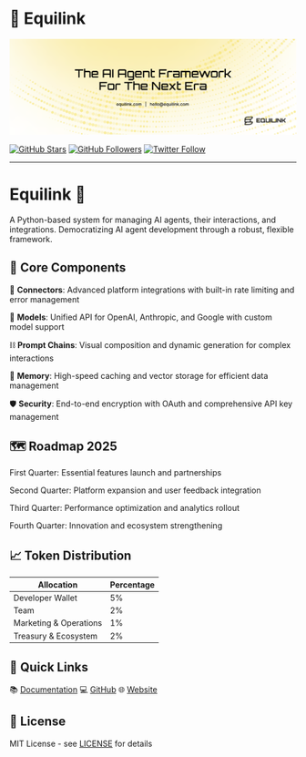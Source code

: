 # 🔗 Equilink

![Organization Banner](/profile/Twitter_banner.png)



[![GitHub Stars](https://img.shields.io/github/stars/Equilink?style=for-the-badge)](https://github.com/Equilink-ai)
[![GitHub Followers](https://img.shields.io/github/followers/Equilink?style=for-the-badge)](https://github.com/Equilink-ai)
[![Twitter Follow](https://img.shields.io/twitter/follow/equilink?style=for-the-badge)](https://twitter.com/equilink_ai)

---

# Equilink 🤖

A Python-based system for managing AI agents, their interactions, and integrations. Democratizing AI agent development through a robust, flexible framework.

## 🔧 Core Components

🔗 **Connectors**: Advanced platform integrations with built-in rate limiting and error management

🧠 **Models**: Unified API for OpenAI, Anthropic, and Google with custom model support

⛓️ **Prompt Chains**: Visual composition and dynamic generation for complex interactions

💾 **Memory**: High-speed caching and vector storage for efficient data management

🛡️ **Security**: End-to-end encryption with OAuth and comprehensive API key management

## 🗺️ Roadmap 2025

First Quarter: Essential features launch and partnerships

Second Quarter: Platform expansion and user feedback integration

Third Quarter: Performance optimization and analytics rollout

Fourth Quarter: Innovation and ecosystem strengthening

## 📈 Token Distribution

| Allocation | Percentage |
|------------|------------|
| Developer Wallet | 5% |
| Team | 2% |
| Marketing & Operations | 1% |
| Treasury & Ecosystem | 2% |

## 🚀 Quick Links

📚 [Documentation](https://equilink-ai.gitbook.io/equilink-ai)
💻 [GitHub](https://github.com/Equilink-ai)
🌐 [Website](https://equilink.ai)

## 📜 License

MIT License - see [LICENSE](LICENSE) for details
